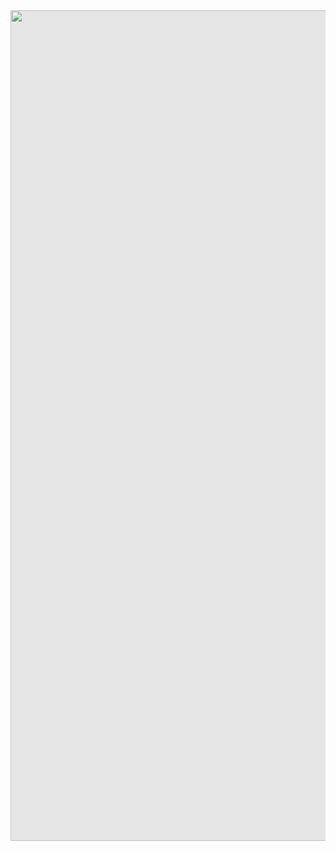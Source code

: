<img style="-webkit-user-select: none;margin: auto;cursor: zoom-in;background-color: hsl(0, 0%, 90%);transition: background-color 300ms;" src="https://images.pexels.com/photos/5602635/pexels-photo-5602635.jpeg?auto=compress&amp;cs=tinysrgb&amp;dpr=2&amp;h=750&amp;w=1260" width="997" height="1329">
